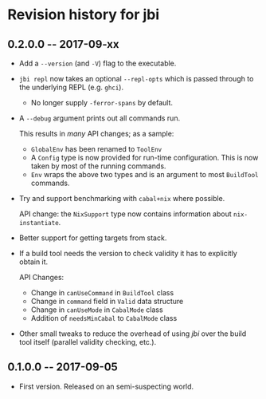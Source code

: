 # Revision history for jbi

## 0.2.0.0 -- 2017-09-xx

* Add a `--version` (and `-V`) flag to the executable.

* `jbi repl` now takes an optional `--repl-opts` which is passed
  through to the underlying REPL (e.g. `ghci`).

    * No longer supply `-ferror-spans` by default.

* A `--debug` argument prints out all commands run.

    This results in _many_ API changes; as a sample:

    * `GlobalEnv` has been renamed to `ToolEnv`
    * A `Config` type is now provided for run-time configuration.
      This is now taken by most of the running commands.
    * `Env` wraps the above two types and is an argument to most
      `BuildTool` commands.


* Try and support benchmarking with `cabal+nix` where possible.

    API change: the `NixSupport` type now contains information about
    `nix-instantiate`.

* Better support for getting targets from stack.

* If a build tool needs the version to check validity it has to
  explicitly obtain it.

    API Changes:

    * Change in `canUseCommand` in `BuildTool` class
    * Change in `command` field in `Valid` data structure
    * Change in `canUseMode` in `CabalMode` class
    * Addition of `needsMinCabal` to `CabalMode` class

* Other small tweaks to reduce the overhead of using _jbi_ over the
  build tool itself (parallel validity checking, etc.).

## 0.1.0.0 -- 2017-09-05

* First version. Released on an semi-suspecting world.
